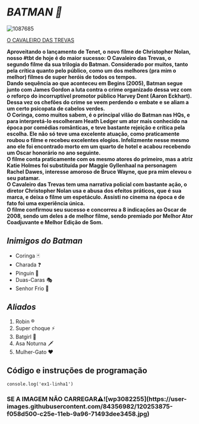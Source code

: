 *<h1>  BATMAN 🦇</h1>*

![1087685](https://user-images.githubusercontent.com/84356982/120254526-6f024200-c260-11eb-831b-8766fca10b1c.jpg)


<a href="https://www.adorocinema.com/filmes/filme-115362/">O CAVALEIRO DAS TREVAS</a>

**Aproveitando o lançamento de Tenet, o novo filme de Christopher Nolan, nosso #tbt de hoje é do maior sucesso: O Cavaleiro das Trevas, o segundo filme da sua trilogia do Batman.  Considerado por muitos, tanto pela crítica quanto pelo público, como um dos melhores (pra mim o melhor) filmes de super heróis de todos os tempos.
<br>Dando sequência ao que aconteceu em Begins (2005), Batman segue junto com James Gordon a luta contra o crime organizado dessa vez com o reforço do incorruptível promotor público Harvey Dent (Aaron Eckhart). Dessa vez os chefões do crime se veem perdendo o embate e se aliam a um certo psicopata de cabelos verdes.
<br>O Coringa, como muitos sabem, é o principal vilão do Batman nas HQs, e para interpretá-lo escolheram Heath Ledger um ator mais conhecido na época por comédias românticas, e teve bastante rejeição e crítica pela escolha. Ele não só teve uma excelente atuação, como praticamente roubou o filme e recebeu excelentes elogios. Infelizmente nesse mesmo ano ele foi encontrado morto em um quarto de hotel e acabou recebendo um Oscar honorário no ano seguinte.
<br>O filme conta praticamente com os mesmo atores do primeiro, mas a atriz Katie Holmes foi substituída por Maggie Gyllenhaal na personagem Rachel Dawes, interesse amoroso de Bruce Wayne, que pra mim elevou o seu patamar.
<br>O Cavaleiro das Trevas tem uma narrativa policial com bastante ação, o diretor Christopher Nolan usa e abusa dos efeitos práticos, que é sua marca, e deixa o filme um espetáculo. Assisti no cinema na época e de fato foi uma experiência única. 
<br>O filme confirmou seu sucesso e concorreu a 8 indicações ao Oscar de 2008, sendo um deles a de melhor filme, sendo premiado por Melhor Ator Coadjuvante e Melhor Edição de Som.**


##  *Inimigos do Batman*
 + Coringa 🃏
 + Charada ❓
 + Pinguin 🐧
 + Duas-Caras 🎭
 + Senhor Frio 🧊

##  *Aliados*
  1. Robin ®️
  2. Super choque  ⚡    
  3. Batgirl 🦇
  4. Asa Noturna 🗡️
  5. Mulher-Gato ❤️
  
     
  ## Código e instruções de programação
 `console.log('ex1-linha1')`
   

<h3> SE A IMAGEM NÃO CARREGAR⚠️![wp3082255](https://user-images.githubusercontent.com/84356982/120253875-f058d500-c25e-11eb-9a96-71493dee3458.jpg)</h3>
